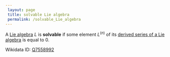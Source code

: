 ```yaml
---
 layout: page
 title: solvable Lie algebra
 permalink: /solvable_Lie_algebra
---
```

A [Lie algebra](https://defsmath.github.io/DefsMath/Lie_algebra) $L$ is **solvable** if some element $L^{(n)}$ of its [derived series of a Lie algebra](https://defsmath.github.io/DefsMath/derived_series_of_a_Lie_algebra) is equal to 0.

Wikidata ID: [Q7558992](https://www.wikidata.org/wiki/Q7558992)